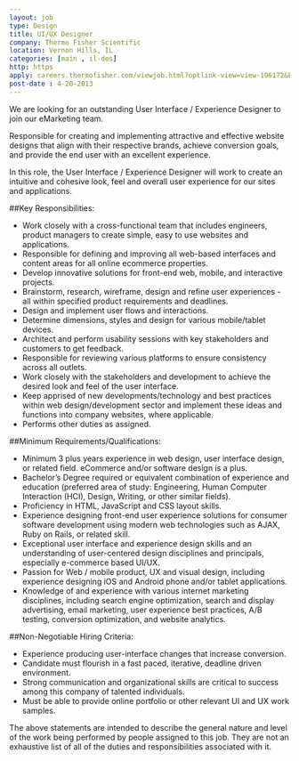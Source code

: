 ```yaml
---
layout: job
type: Design
title: UI/UX Designer
company: Thermo Fisher Scientific
location: Vernon Hills, IL
categories: [main , il-des]
http: https
apply: careers.thermofisher.com/viewjob.html?optlink-view=view-196172&ERFormID=newjoblist&ERFormCode=any
post-date : 4-20-2013
---
```


We are looking for an outstanding User Interface / Experience Designer to join our eMarketing team. 

Responsible for creating and implementing attractive and effective website designs that align with their respective brands, achieve conversion goals, and provide the end user with an excellent experience.  

In this role, the User Interface / Experience Designer will work to create an intuitive and cohesive look, feel and overall user experience for our sites and applications.  

##Key Responsibilities:  

* Work closely with a cross-functional team that includes engineers, product managers to create simple, easy to use websites and applications.
* Responsible for defining and improving all web-based interfaces and content areas for all online ecommerce properties.
* Develop innovative solutions for front-end web, mobile, and interactive projects.
* Brainstorm, research, wireframe, design and refine user experiences - all within specified product requirements and deadlines.
* Design and implement user flows and interactions.
* Determine dimensions, styles and design for various mobile/tablet devices.
* Architect and perform usability sessions with key stakeholders and customers to get feedback.
* Responsible for reviewing various platforms to ensure consistency across all outlets.
* Work closely with the stakeholders and development to achieve the desired look and feel of the user interface. 
* Keep apprised of new developments/technology and best practices within web design/development sector and implement these ideas and functions into company websites, where applicable. 
* Performs other duties as assigned.

##Minimum Requirements/Qualifications:

* Minimum 3 plus years experience in web design, user interface design, or related field.  eCommerce and/or software design is a plus.
* Bachelor’s Degree required or equivalent combination of experience and education (preferred area of study: Engineering, Human Computer Interaction (HCI), Design, Writing, or other similar fields).
* Proficiency in HTML, JavaScript and CSS layout skills.
* Experience designing front-end user experience solutions for consumer software development using modern web technologies such as AJAX, Ruby on Rails, or related skill.
* Exceptional user interface and experience design skills and an understanding of user-centered design disciplines and principals, especially e-commerce based UI/UX.
* Passion for Web / mobile product, UX and visual design, including experience designing iOS and Android phone and/or tablet applications.
* Knowledge of and experience with various internet marketing disciplines, including search engine optimization, search and display advertising, email marketing, user experience best practices, A/B testing, conversion optimization, and website analytics.

##Non-Negotiable Hiring Criteria:

* Experience producing user-interface changes that increase conversion. 
* Candidate must flourish in a fast paced, iterative, deadline driven environment.
* Strong communication and organizational skills are critical to success among this company of talented individuals.
* Must be able to provide online portfolio or other relevant UI and UX work samples.

The above statements are intended to describe the general nature and level of the work being performed by people assigned to this job.  They are not an exhaustive list of all of the duties and responsibilities associated with it.